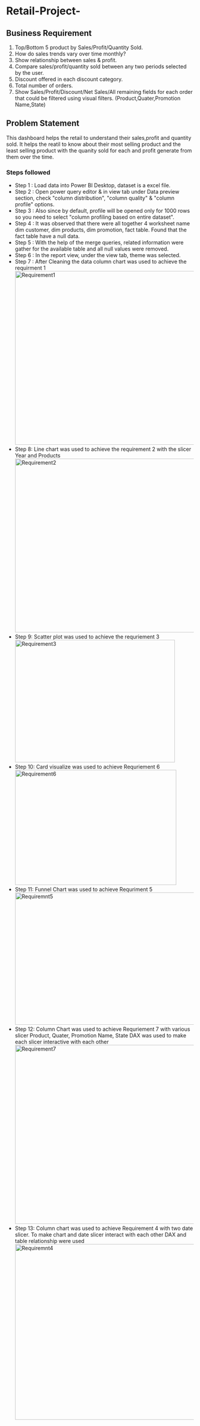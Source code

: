 # Retail-Project-



## Business Requirement 
1) Top/Bottom 5 product by Sales/Profit/Quantity Sold.
2) How do sales trends vary over time monthly?
3) Show relationship between sales & profit.
4) Compare sales/profit/quantity sold between any two periods selected by the user.
5) Discount offered in each discount category.
6) Total number of orders.
7) Show Sales/Profit/Discount/Net Sales/All remaining fields for each order that could be filtered using visual filters. (Product,Quater,Promotion Name,State)
## Problem Statement

This dashboard helps the retail to understand their sales,profit and quantity sold. It helps the reatil to know about their most selling product and the least selling product with the quanity sold for each and profit generate from them over the time. 

### Steps followed 

- Step 1 : Load data into Power BI Desktop, dataset is a excel file.
- Step 2 : Open power query editor & in view tab under Data preview section, check "column distribution", "column quality" & "column profile" options.
- Step 3 : Also since by default, profile will be opened only for 1000 rows so you need to select "column profiling based on entire dataset".
- Step 4 : It was observed that there were all together 4 worksheet name dim customer, dim products, dim promotion, fact table. Found that the fact table have a null data. 
- Step 5 : With the help of the merge queries, related information were gather for the available table and all null values were removed. 
- Step 6 : In the report view, under the view tab, theme was selected.
- Step 7 : After Cleaning the data column chart was used to achieve the requirment 1
  <img width="897" height="465" alt="Requirement1" src="https://github.com/user-attachments/assets/24f3b647-a8d2-4987-9dc6-eac3cb5a7263" />
- Step 8: Line chart was used to achieve the requirement 2 with the slicer Year and Products
  <img width="889" height="465" alt="Requirement2" src="https://github.com/user-attachments/assets/60ec6d47-264a-4bfe-819a-5590aef66479" />
- Step 9: Scatter plot was used to achieve the requriement 3
  <img width="429" height="328" alt="Requirement3" src="https://github.com/user-attachments/assets/738c64a0-1c2e-496e-9f51-09b4eb5e28aa" />
- Step 10: Card visualize was used to achieve Requriement 6
  <img width="433" height="308" alt="Requirement6" src="https://github.com/user-attachments/assets/8bf86059-250c-412a-950b-035be6b6043f" />
- Step 11: Funnel Chart was used to achieve Requriment 5
  <img width="726" height="354" alt="Requiremnt5" src="https://github.com/user-attachments/assets/ab118bc6-8401-4745-b8b6-5d73433c0f43" />
- Step 12: Column Chart was used to achieve Requriement 7 with various slicer Product, Quater, Promotion Name, State
   DAX was used to make each slicer interactive with each other
  <img width="859" height="479" alt="Requirement7" src="https://github.com/user-attachments/assets/925c4ad5-d1d5-435f-8d5d-9f8281fe568d" />
- Step 13: Column chart was used to achieve Requirement 4 with two date slicer. To make chart and date slicer interact with each other DAX and table relationship were used
  <img width="886" height="470" alt="Requiremnt4" src="https://github.com/user-attachments/assets/92651f8b-b9bb-4a90-85eb-08f923465dfc" />






  
